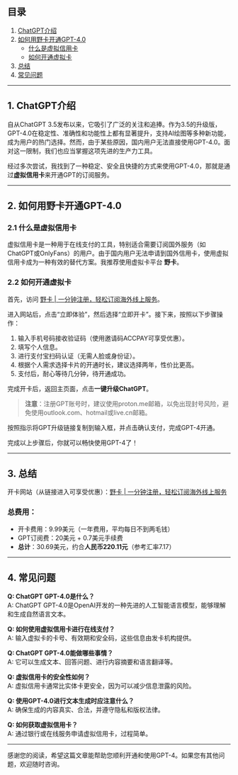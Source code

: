 ## 目录

1. [ChatGPT介绍](#1-chatgpt介绍)
2. [如何用野卡开通GPT-4.0](#2-如何用野卡开通gpt-40)
   - [什么是虚拟信用卡](#21-什么是虚拟信用卡)
   - [如何开通虚拟卡](#22-如何开通虚拟卡)
3. [总结](#3-总结)
4. [常见问题](#4-常见问题)

---

## 1. ChatGPT介绍

自从ChatGPT 3.5发布以来，它吸引了广泛的关注和追捧。作为3.5的升级版，GPT-4.0在稳定性、准确性和功能性上都有显著提升，支持AI绘图等多种新功能，成为用户的热门选择。然而，由于某些原因，国内用户无法直接使用GPT-4.0。面对这一限制，我们也应当掌握这项先进的生产力工具。

经过多次尝试，我找到了一种稳定、安全且快捷的方式来使用GPT-4.0，那就是通过**虚拟信用卡**来开通GPT的订阅服务。

---

## 2. 如何用野卡开通GPT-4.0

### 2.1 什么是虚拟信用卡

虚拟信用卡是一种用于在线支付的工具，特别适合需要订阅国外服务（如ChatGPT或OnlyFans）的用户。由于国内用户无法申请到国外信用卡，使用虚拟信用卡成为一种有效的替代方案。我推荐使用虚拟卡平台 **野卡**。

### 2.2 如何开通虚拟卡

首先，访问 [野卡 | 一分钟注册，轻松订阅海外线上服务](https://bit.ly/bewildcard)。

进入网站后，点击“立即体验”，然后选择“立即开卡”。接下来，按照以下步骤操作：

1. 输入手机号码接收验证码（使用邀请码ACCPAY可享受优惠）。
2. 填写个人信息。
3. 进行支付宝扫码认证（无需人脸或身份证）。
4. 根据个人需求选择卡片的开通时长，建议选择两年，性价比更高。
5. 支付后，耐心等待几分钟，待开通成功。

完成开卡后，返回主页面，点击**一键升级ChatGPT**。

> **注意**：注册GPT账号时，建议使用proton.me邮箱，以免出现封号风险，避免使用outlook.com、hotmail或live.cn邮箱。

按照指示将GPT升级链接复制到输入框，并点击确认支付，完成GPT-4开通。

完成以上步骤后，你就可以畅快使用GPT-4了！

---

## 3. 总结

开卡网站（从链接进入可享受优惠）：[野卡 | 一分钟注册，轻松订阅海外线上服务](https://bit.ly/bewildcard)

### 总费用：

- 开卡费用：9.99美元（一年费用，平均每日不到两毛钱）
- GPT订阅费：20美元 + 0.7美元手续费
- **总计**：30.69美元，约合**人民币220.11元**（参考汇率7.17）

---

## 4. 常见问题

**Q: ChatGPT GPT-4.0是什么？**  
A: ChatGPT GPT-4.0是OpenAI开发的一种先进的人工智能语言模型，能够理解和生成自然语言文本。

**Q: 如何使用虚拟信用卡进行在线支付？**  
A: 输入虚拟卡的卡号、有效期和安全码，这些信息由发卡机构提供。

**Q: ChatGPT GPT-4.0能做哪些事情？**  
A: 它可以生成文本、回答问题、进行内容摘要和语言翻译等。

**Q: 虚拟信用卡的安全性如何？**  
A: 虚拟信用卡通常比实体卡更安全，因为可以减少信息泄露的风险。

**Q: 使用GPT-4.0进行文本生成时应注意什么？**  
A: 确保生成的内容真实、合法，并遵守隐私和版权法律。

**Q: 如何获取虚拟信用卡？**  
A: 通过银行或在线服务申请虚拟信用卡，过程简单。

---

感谢您的阅读，希望这篇文章能帮助您顺利开通和使用GPT-4。如果您有其他问题，欢迎随时咨询。